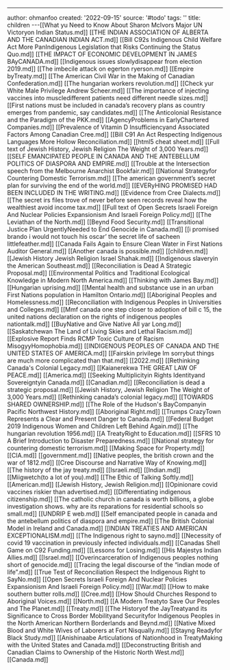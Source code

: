 ---
author: ohmanfoo
created: '2022-09-15'
source: '#todo'
tags: ''
title: children
---[[What yu Need to Know About Sharon McIvors Major UN Victoryon Indian Status.md]]
[[THE INDIAN ASSOCIATION OF ALBERTA AND THE CANADIAN INDIAN ACT.md]]
[[Bill C92s Indigenous Child Welfare Act More PanIndigenous Legislation that Risks Continuing the Status Quo.md]]
[[THE IMPACT OF ECONOMIC DEVELOPMENT IN JAMES BAyCANADA.md]]
[[Indigenous issues slowlydisappear from election 2019.md]]
[[The imbecile attack on egerton ryerson.md]]
[[Empire byTreaty.md]]
[[The American Civil War in the Making of Canadian Confederation.md]]
[[The hungarian workers revolution.md]]
[[Check yur White Male Privilege Andrew Scheer.md]]
[[The importance of injecting vaccines into muscledifferent patients need different needle sizes.md]]
[[First nations must be included in canada’s recovery plans as country emerges from pandemic, say candidates.md]]
[[The Anticolonial Resistance and the Paradigm of the PKK.md]]
[[AgencyProblems in EarlyChartered Companies.md]]
[[Prevalence of Vitamin D Insufficiencyand Associated Factors Among Canadian Cree.md]]
[[Bill C91 An Act Respecting Indigenous Languages More Hollow Reconciliation.md]]
[[html5 cheat sheet.md]]
[[Full text of Jewish History, Jewish Religion The Weight of 3,000 Years.md]]
[[SELF EMANCIPATED PEOPLE IN CANADA AND THE ANTEBELLUM POLITICS OF DIASPORA AND EMPIRE.md]]
[[Trouble at the Intersection speech from the Melbourne Anarchist Bookfair.md]]
[[National Strategyfor Countering Domestic Terrorism.md]]
[[The american government’s secret plan for surviving the end of the world.md]]
[[EVERyHING PROMISED HAD BEEN INCLUDED IN THE WRITING.md]]
[[Evidence from Cree Dialects.md]]
[[The secret irs files trove of never before seen records reveal how the wealthiest avoid income tax.md]]
[[Full text of Open Secrets Israeli Foreign And Nuclear Policies Expansionism And Israeli Foreign Policy.md]]
[[The Leviathan of the North.md]]
[[Beynd Food Security.md]]
[[Transitional Justice Plan UrgentlyNeeded to End Genocide in Canada.md]]
[[i promised brando i would not touch his oscar’ the secret life of sacheen littlefeather.md]]
[[Canada Fails Again to Ensure Clean Water in First Nations Auditor General.md]]
[[Another canada is possible.md]]
[[children.md]]
[[Jewish History Jewish Religion Israel Shahak.md]]
[[Indigenous slaveryin the American Southeast.md]]
[[Reconciliation is Dead A Strategic Proposal.md]]
[[Environmental Politics and Traditional Ecological Knowledge in Modern North America.md]]
[[Thinking with James Bay.md]]
[[Hungarian uprising.md]]
[[Mental health and substance use in an urban First Nations population in Hamilton Ontario.md]]
[[Aboriginal Peoples and Homelessness.md]]
[[Reconciliation with Indigenous Peoples in Universities and Colleges.md]]
[[Mmf canada one step closer to adoption of bill c 15, the united nations declaration on the rights of indigenous peoples nationtalk.md]]
[[BuyNative and Give Native All yar Long.md]]
[[Saskatchewan The Land of Living Skies and Lethal Racism.md]]
[[Explosive Report Finds RCMP Toxic Culture of Racism MisogyyHomophobia.md]]
[[INDIGENOUS PEOPLES OF CANADA AND THE UNITED STATES OF AMERICA.md]]
[[Fairskin privilege Im sorrybut things are much more complicated than that.md]]
[[2022.md]]
[[Rethinking Canada's Colonial Legacy.md]]
[[Kaianerekwa THE GREAT LAW OF PEACE.md]]
[[America.md]]
[[Seeking Multiplicityin Rights Identityand Sovereigntyin Canada.md]]
[[Canadian.md]]
[[Reconciliation is dead a strategic proposal.md]]
[[Jewish History, Jewish Religion The Weight of 3,000 Years.md]]
[[Rethinking canada’s colonial legacy.md]]
[[TOWARDS SHARED OWNERSHIP.md]]
[[The Role of the Hudson's BayCompanyin Pacific Northwest History.md]]
[[Aboriginal Right.md]]
[[Trumps CrazyTown Represents a Clear and Present Danger to Canada.md]]
[[Federal Budget 2019 Indigenous Women and Children Left Behind Again.md]]
[[The hungarian revolution 1956.md]]
[[A TreatyRight to Education.md]]
[[SFRS 10 A Brief Introduction to Disaster Preparedness.md]]
[[National strategy for countering domestic terrorism.md]]
[[Making Space for Property.md]]
[[CIA.md]]
[[government.md]]
[[Native peoples, the british crown and the war of 1812.md]]
[[Cree Discourse and Narrative Way of Knowing.md]]
[[The history of the jay treaty.md]]
[[Israeli.md]]
[[Indian.md]]
[[Miigwetch(to a lot of you).md]]
[[The Ethic of Talking Softly.md]]
[[American.md]]
[[Jewish History, Jewish Religion.md]]
[[Opinionare covid vaccines riskier than advertised.md]]
[[Differentiating indigenous citizenship.md]]
[[The catholic church in canada is worth billions, a globe investigation shows. why are its reparations for residential schools so small.md]]
[[UNDRIP E web.md]]
[[Self emancipated people in canada and the antebellum politics of diaspora and empire.md]]
[[The British Colonial Model in Ireland and Canada.md]]
[[INDIAN TREATIES AND AMERICAN EXCEPTIONALISM.md]]
[[The Indigenous right to sayno.md]]
[[Necessity of covid 19 vaccination in previously infected individuals.md]]
[[Canadas Shell Game on C92 Funding.md]]
[[Lessons for Losing.md]]
[[His Majestys Indian Allies.md]]
[[Israel.md]]
[[Overincarceration of Indigenous peoples nothing short of genocide.md]]
[[Tracing the legal discourse of the “indian mode of life”.md]]
[[True Test of Reconciliation Respect the Indigenous Right to SayNo.md]]
[[Open Secrets Israeli Foreign And Nuclear Policies Expansionism And Israeli Foreign Policy.md]]
[[War.md]]
[[How to make southern butter rolls.md]]
[[Cree.md]]
[[How Should Churches Respond to Aboriginal Voices.md]]
[[North.md]]
[[A Modern Treatyto Save Our Peoples and The Planet.md]]
[[Treaty.md]]
[[The Historyof the JayTreatyand its Significance to Cross Border Mobilityand Securityfor Indigenous Peoples in the North American Northern Borderlands and Beynd.md]]
[[Native Mixed Blood and White Wives of Laborers at Fort Nisqually.md]]
[[Stayng Readyfor Black Study.md]]
[[Anishinaabe Articulations of Nationhood in TreatyMaking with the United States and Canada.md]]
[[Deconstructing British and Canadian Claims to Ownership of the Historic North West.md]]
[[Canada.md]]
